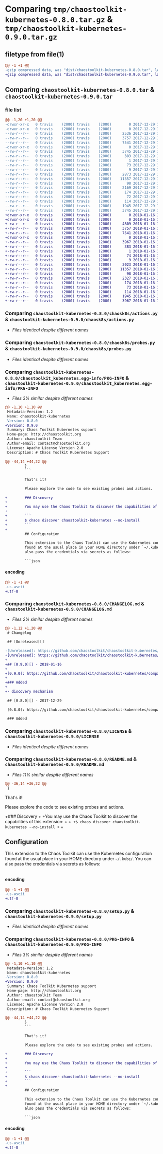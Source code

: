 # Comparing `tmp/chaostoolkit-kubernetes-0.8.0.tar.gz` & `tmp/chaostoolkit-kubernetes-0.9.0.tar.gz`

## filetype from file(1)

```diff
@@ -1 +1 @@
-gzip compressed data, was "dist/chaostoolkit-kubernetes-0.8.0.tar", last modified: Fri Dec 29 17:11:03 2017, max compression
+gzip compressed data, was "dist/chaostoolkit-kubernetes-0.9.0.tar", last modified: Tue Jan 16 16:49:22 2018, max compression
```

## Comparing `chaostoolkit-kubernetes-0.8.0.tar` & `chaostoolkit-kubernetes-0.9.0.tar`

### file list

```diff
@@ -1,20 +1,20 @@
-drwxr-xr-x   0 travis    (2000) travis    (2000)        0 2017-12-29 17:11:03.000000 chaostoolkit-kubernetes-0.8.0/
-drwxr-xr-x   0 travis    (2000) travis    (2000)        0 2017-12-29 17:11:03.000000 chaostoolkit-kubernetes-0.8.0/chaosk8s/
--rw-r--r--   0 travis    (2000) travis    (2000)     2536 2017-12-29 17:09:26.000000 chaostoolkit-kubernetes-0.8.0/chaosk8s/__init__.py
--rw-r--r--   0 travis    (2000) travis    (2000)     3757 2017-12-29 17:09:26.000000 chaostoolkit-kubernetes-0.8.0/chaosk8s/actions.py
--rw-r--r--   0 travis    (2000) travis    (2000)     7541 2017-12-29 17:09:26.000000 chaostoolkit-kubernetes-0.8.0/chaosk8s/probes.py
-drwxr-xr-x   0 travis    (2000) travis    (2000)        0 2017-12-29 17:11:03.000000 chaostoolkit-kubernetes-0.8.0/chaostoolkit_kubernetes.egg-info/
--rw-r--r--   0 travis    (2000) travis    (2000)     3745 2017-12-29 17:11:03.000000 chaostoolkit-kubernetes-0.8.0/chaostoolkit_kubernetes.egg-info/PKG-INFO
--rw-r--r--   0 travis    (2000) travis    (2000)      383 2017-12-29 17:11:03.000000 chaostoolkit-kubernetes-0.8.0/chaostoolkit_kubernetes.egg-info/SOURCES.txt
--rw-r--r--   0 travis    (2000) travis    (2000)        1 2017-12-29 17:11:03.000000 chaostoolkit-kubernetes-0.8.0/chaostoolkit_kubernetes.egg-info/dependency_links.txt
--rw-r--r--   0 travis    (2000) travis    (2000)       73 2017-12-29 17:11:03.000000 chaostoolkit-kubernetes-0.8.0/chaostoolkit_kubernetes.egg-info/requires.txt
--rw-r--r--   0 travis    (2000) travis    (2000)        9 2017-12-29 17:11:03.000000 chaostoolkit-kubernetes-0.8.0/chaostoolkit_kubernetes.egg-info/top_level.txt
--rw-r--r--   0 travis    (2000) travis    (2000)     2873 2017-12-29 17:09:26.000000 chaostoolkit-kubernetes-0.8.0/CHANGELOG.md
--rw-r--r--   0 travis    (2000) travis    (2000)    11357 2017-12-29 17:09:26.000000 chaostoolkit-kubernetes-0.8.0/LICENSE
--rw-r--r--   0 travis    (2000) travis    (2000)       98 2017-12-29 17:09:26.000000 chaostoolkit-kubernetes-0.8.0/MANIFEST.in
--rw-r--r--   0 travis    (2000) travis    (2000)     2169 2017-12-29 17:09:26.000000 chaostoolkit-kubernetes-0.8.0/README.md
--rw-r--r--   0 travis    (2000) travis    (2000)      174 2017-12-29 17:09:26.000000 chaostoolkit-kubernetes-0.8.0/pytest.ini
--rw-r--r--   0 travis    (2000) travis    (2000)       72 2017-12-29 17:09:26.000000 chaostoolkit-kubernetes-0.8.0/requirements.txt
--rw-r--r--   0 travis    (2000) travis    (2000)      114 2017-12-29 17:11:03.000000 chaostoolkit-kubernetes-0.8.0/setup.cfg
--rw-r--r--   0 travis    (2000) travis    (2000)     1945 2017-12-29 17:09:26.000000 chaostoolkit-kubernetes-0.8.0/setup.py
--rw-r--r--   0 travis    (2000) travis    (2000)     3745 2017-12-29 17:11:03.000000 chaostoolkit-kubernetes-0.8.0/PKG-INFO
+drwxr-xr-x   0 travis    (2000) travis    (2000)        0 2018-01-16 16:49:22.000000 chaostoolkit-kubernetes-0.9.0/
+drwxr-xr-x   0 travis    (2000) travis    (2000)        0 2018-01-16 16:49:22.000000 chaostoolkit-kubernetes-0.9.0/chaosk8s/
+-rw-r--r--   0 travis    (2000) travis    (2000)     4809 2018-01-16 16:48:32.000000 chaostoolkit-kubernetes-0.9.0/chaosk8s/__init__.py
+-rw-r--r--   0 travis    (2000) travis    (2000)     3757 2018-01-16 16:48:32.000000 chaostoolkit-kubernetes-0.9.0/chaosk8s/actions.py
+-rw-r--r--   0 travis    (2000) travis    (2000)     7541 2018-01-16 16:48:32.000000 chaostoolkit-kubernetes-0.9.0/chaosk8s/probes.py
+drwxr-xr-x   0 travis    (2000) travis    (2000)        0 2018-01-16 16:49:22.000000 chaostoolkit-kubernetes-0.9.0/chaostoolkit_kubernetes.egg-info/
+-rw-r--r--   0 travis    (2000) travis    (2000)     3967 2018-01-16 16:49:22.000000 chaostoolkit-kubernetes-0.9.0/chaostoolkit_kubernetes.egg-info/PKG-INFO
+-rw-r--r--   0 travis    (2000) travis    (2000)      383 2018-01-16 16:49:22.000000 chaostoolkit-kubernetes-0.9.0/chaostoolkit_kubernetes.egg-info/SOURCES.txt
+-rw-r--r--   0 travis    (2000) travis    (2000)        1 2018-01-16 16:49:22.000000 chaostoolkit-kubernetes-0.9.0/chaostoolkit_kubernetes.egg-info/dependency_links.txt
+-rw-r--r--   0 travis    (2000) travis    (2000)       74 2018-01-16 16:49:22.000000 chaostoolkit-kubernetes-0.9.0/chaostoolkit_kubernetes.egg-info/requires.txt
+-rw-r--r--   0 travis    (2000) travis    (2000)        9 2018-01-16 16:49:22.000000 chaostoolkit-kubernetes-0.9.0/chaostoolkit_kubernetes.egg-info/top_level.txt
+-rw-r--r--   0 travis    (2000) travis    (2000)     3023 2018-01-16 16:48:32.000000 chaostoolkit-kubernetes-0.9.0/CHANGELOG.md
+-rw-r--r--   0 travis    (2000) travis    (2000)    11357 2018-01-16 16:48:32.000000 chaostoolkit-kubernetes-0.9.0/LICENSE
+-rw-r--r--   0 travis    (2000) travis    (2000)       98 2018-01-16 16:48:32.000000 chaostoolkit-kubernetes-0.9.0/MANIFEST.in
+-rw-r--r--   0 travis    (2000) travis    (2000)     2327 2018-01-16 16:48:32.000000 chaostoolkit-kubernetes-0.9.0/README.md
+-rw-r--r--   0 travis    (2000) travis    (2000)      174 2018-01-16 16:48:32.000000 chaostoolkit-kubernetes-0.9.0/pytest.ini
+-rw-r--r--   0 travis    (2000) travis    (2000)       73 2018-01-16 16:48:32.000000 chaostoolkit-kubernetes-0.9.0/requirements.txt
+-rw-r--r--   0 travis    (2000) travis    (2000)      114 2018-01-16 16:49:22.000000 chaostoolkit-kubernetes-0.9.0/setup.cfg
+-rw-r--r--   0 travis    (2000) travis    (2000)     1945 2018-01-16 16:48:32.000000 chaostoolkit-kubernetes-0.9.0/setup.py
+-rw-r--r--   0 travis    (2000) travis    (2000)     3967 2018-01-16 16:49:22.000000 chaostoolkit-kubernetes-0.9.0/PKG-INFO
```

### Comparing `chaostoolkit-kubernetes-0.8.0/chaosk8s/actions.py` & `chaostoolkit-kubernetes-0.9.0/chaosk8s/actions.py`

 * *Files identical despite different names*

### Comparing `chaostoolkit-kubernetes-0.8.0/chaosk8s/probes.py` & `chaostoolkit-kubernetes-0.9.0/chaosk8s/probes.py`

 * *Files identical despite different names*

### Comparing `chaostoolkit-kubernetes-0.8.0/chaostoolkit_kubernetes.egg-info/PKG-INFO` & `chaostoolkit-kubernetes-0.9.0/chaostoolkit_kubernetes.egg-info/PKG-INFO`

 * *Files 3% similar despite different names*

```diff
@@ -1,10 +1,10 @@
 Metadata-Version: 1.2
 Name: chaostoolkit-kubernetes
-Version: 0.8.0
+Version: 0.9.0
 Summary: Chaos Toolkit Kubernetes support
 Home-page: http://chaostoolkit.org
 Author: chaostoolkit Team
 Author-email: contact@chaostoolkit.org
 License: Apache License Version 2.0
 Description: # Chaos Toolkit Kubernetes Support
         
@@ -44,14 +44,22 @@
         }
         ```
         
         That's it!
         
         Please explore the code to see existing probes and actions.
         
+        ### Discovery
+        
+        You may use the Chaos Toolkit to discover the capabilities of this extension:
+        
+        ```
+        $ chaos discover chaostoolkit-kubernetes --no-install
+        ```
+        
         ## Configuration
         
         This extension to the Chaos Toolkit can use the Kubernetes configuration 
         found at the usual place in your HOME directory under `~/.kube/`. You can
         also pass the credentials via secrets as follows:
         
         ```json
```

#### encoding

```diff
@@ -1 +1 @@
-us-ascii
+utf-8
```

### Comparing `chaostoolkit-kubernetes-0.8.0/CHANGELOG.md` & `chaostoolkit-kubernetes-0.9.0/CHANGELOG.md`

 * *Files 2% similar despite different names*

```diff
@@ -1,12 +1,20 @@
 # Changelog
 
 ## [Unreleased][]
 
-[Unreleased]: https://github.com/chaostoolkit/chaostoolkit-kubernetes/compare/0.8.0...HEAD
+[Unreleased]: https://github.com/chaostoolkit/chaostoolkit-kubernetes/compare/0.9.0...HEAD
+
+## [0.9.0][] - 2018-01-16
+
+[0.9.0]: https://github.com/chaostoolkit/chaostoolkit-kubernetes/compare/0.8.0...0.9.0
+
+### Added
+
+- discovery mechanism
 
 ## [0.8.0][] - 2017-12-29
 
 [0.8.0]: https://github.com/chaostoolkit/chaostoolkit-kubernetes/compare/0.7.0...0.8.0
 
 ### Added
```

### Comparing `chaostoolkit-kubernetes-0.8.0/LICENSE` & `chaostoolkit-kubernetes-0.9.0/LICENSE`

 * *Files identical despite different names*

### Comparing `chaostoolkit-kubernetes-0.8.0/README.md` & `chaostoolkit-kubernetes-0.9.0/README.md`

 * *Files 11% similar despite different names*

```diff
@@ -36,14 +36,22 @@
 }
 ```
 
 That's it!
 
 Please explore the code to see existing probes and actions.
 
+### Discovery
+
+You may use the Chaos Toolkit to discover the capabilities of this extension:
+
+```
+$ chaos discover chaostoolkit-kubernetes --no-install
+```
+
 ## Configuration
 
 This extension to the Chaos Toolkit can use the Kubernetes configuration 
 found at the usual place in your HOME directory under `~/.kube/`. You can
 also pass the credentials via secrets as follows:
 
 ```json
```

#### encoding

```diff
@@ -1 +1 @@
-us-ascii
+utf-8
```

### Comparing `chaostoolkit-kubernetes-0.8.0/setup.py` & `chaostoolkit-kubernetes-0.9.0/setup.py`

 * *Files identical despite different names*

### Comparing `chaostoolkit-kubernetes-0.8.0/PKG-INFO` & `chaostoolkit-kubernetes-0.9.0/PKG-INFO`

 * *Files 3% similar despite different names*

```diff
@@ -1,10 +1,10 @@
 Metadata-Version: 1.2
 Name: chaostoolkit-kubernetes
-Version: 0.8.0
+Version: 0.9.0
 Summary: Chaos Toolkit Kubernetes support
 Home-page: http://chaostoolkit.org
 Author: chaostoolkit Team
 Author-email: contact@chaostoolkit.org
 License: Apache License Version 2.0
 Description: # Chaos Toolkit Kubernetes Support
         
@@ -44,14 +44,22 @@
         }
         ```
         
         That's it!
         
         Please explore the code to see existing probes and actions.
         
+        ### Discovery
+        
+        You may use the Chaos Toolkit to discover the capabilities of this extension:
+        
+        ```
+        $ chaos discover chaostoolkit-kubernetes --no-install
+        ```
+        
         ## Configuration
         
         This extension to the Chaos Toolkit can use the Kubernetes configuration 
         found at the usual place in your HOME directory under `~/.kube/`. You can
         also pass the credentials via secrets as follows:
         
         ```json
```

#### encoding

```diff
@@ -1 +1 @@
-us-ascii
+utf-8
```

